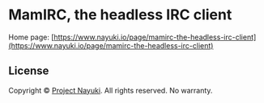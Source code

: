 MamIRC, the headless IRC client
===============================

Home page: [https://www.nayuki.io/page/mamirc-the-headless-irc-client](https://www.nayuki.io/page/mamirc-the-headless-irc-client)


License
-------

Copyright © [Project Nayuki](https://www.nayuki.io/). All rights reserved. No warranty.
